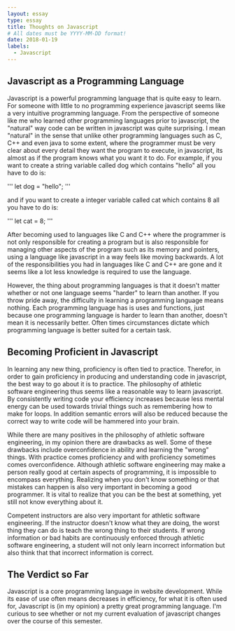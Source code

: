 ```yaml
---
layout: essay
type: essay
title: Thoughts on Javascript
# All dates must be YYYY-MM-DD format!
date: 2018-01-19
labels:
  - Javascript
---
```


## Javascript as a Programming Language

  Javascript is a powerful programming language that is quite easy to learn. For someone with little to no programming experience javascript seems like a very intuitive programming language. From the perspective of someone like me who learned other programming languages prior to javascript, the "natural" way code can be written in javascript was quite surprising. I mean "natural" in the sense that unlike other programming languages such as C, C++ and even java to some extent, where the programmer must be very clear about every detail they want the program to execute, in javascript, its almost as if the program knows what you want it to do. For example, if you want to create a string variable called dog which contains "hello" all you have to do is:
  
''' let dog = "hello"; '''
 
and if you want to create a integer variable called cat which contains 8 all you have to do is:

''' let cat = 8; '''

  After becoming used to languages like C and C++ where the programmer is not only responsible for creating a program but is also responsible for managing other aspects of the program such as its memory and pointers, using a language like javascript in a way feels like moving backwards. A lot of the responsibilities you had in languages like C and C++ are gone and it seems like a lot less knowledge is required to use the language. 
  
  However, the thing about programming languages is that it doesn't matter whether or not one language seems "harder" to learn than another. If you throw pride away, the difficulty in learning a programming language means nothing. Each programming language has is uses and functions, just because one programming language is harder to learn than another, doesn't mean it is necessarily better. Often times circumstances dictate which programming language is better suited for a certain task. 
  
  
## Becoming Proficient in Javascript

  In learning any new thing, proficiency is often tied to practice. Therefor, in order to gain proficiency in producing and understanding code in javascript, the best way to go about it is to practice. The philosophy of athletic software engineering thus seems like a reasonable way to learn javascript. By consistently writing code your efficiency increases because less mental energy can be used towards trivial things such as remembering how to make for loops. In addition semantic errors will also be reduced because the correct way to write code will be hammered into your brain. 
  
  While there are many positives in the philosophy of athletic software engineering, in my opinion there are drawbacks as well. Some of these drawbacks include overconfidence in ability and learning the "wrong" things. With practice comes proficiency and with proficiency sometimes comes overconfidence. Although athletic software engineering may make a person really good at certain aspects of programming, it is impossible to encompass everything. Realizing when you don't know something or that mistakes can happen is also very important in becoming a good programmer. It is vital to realize that you can be the best at something, yet still not know everything about it.      
  
  Competent instructors are also very important for athletic software engineering. If the instructor doesn't know what they are doing, the worst thing they can do is teach the wrong thing to their students. If wrong information or bad habits are continuously enforced through athletic software engineering, a student will not only learn incorrect information but also think that that incorrect information is correct. 
  
## The Verdict so Far
  Javascript is a core programming language in website development. While its ease of use often means decreases in efficiency, for what it is often used for, Javascript is (in my opinion) a pretty great programming language. I'm curious to see whether or not my current evaluation  of javascript changes over the course of this semester.
  
  
  
